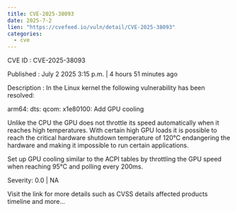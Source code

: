 ```yaml
--- 
title: CVE-2025-38093
date: 2025-7-2
lien: "https://cvefeed.io/vuln/detail/CVE-2025-38093"
categories:
  - cve
---
```


CVE ID : CVE-2025-38093

Published :  July 2
2025
3:15 p.m. | 4 hours
51 minutes ago

Description : In the Linux kernel
the following vulnerability has been resolved:

arm64: dts: qcom: x1e80100: Add GPU cooling

Unlike the CPU
the GPU does not throttle its speed automatically when it
reaches high temperatures. With certain high GPU loads it is possible to
reach the critical hardware shutdown temperature of 120°C
endangering the
hardware and making it impossible to run certain applications.

Set up GPU cooling similar to the ACPI tables
by throttling the GPU speed
when reaching 95°C and polling every 200ms.

Severity: 0.0 | NA

Visit the link for more details
such as CVSS details
affected products
timeline
and more...
